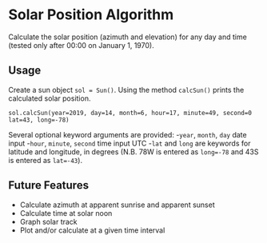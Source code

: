 # Solar Position Algorithm

Calculate the solar position (azimuth and elevation) for any day and time (tested only after 00:00 on January 1, 1970).

## Usage

Create a sun object `sol = Sun()`. Using the method `calcSun()` prints the calculated solar position. 

	sol.calcSun(year=2019, day=14, month=6, hour=17, minute=49, second=0 lat=43, long=-78)
	
Several optional keyword arguments are provided:
-`year`, `month`, `day` date input
-`hour`, `minute`, `second` time input UTC
-`lat` and `long` are keywords for latitude and longitude, in degrees (N.B. 78W is entered as `long=-78` and 43S is entered as `lat=-43`).

## Future Features

- Calculate azimuth at apparent sunrise and apparent sunset
- Calculate time at solar noon
- Graph solar track
- Plot and/or calculate at a given time interval
